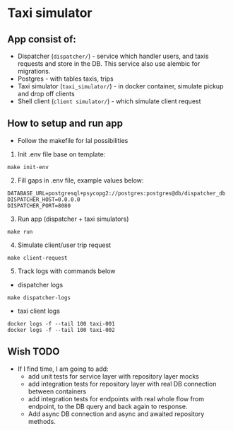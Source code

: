 # Taxi simulator
 
## App consist of:
- Dispatcher (`dispatcher/`) - service which handler users, and taxis requests and store in the DB.
This service also use alembic for migrations.
- Postgres - with tables taxis, trips
- Taxi simulator (`taxi_simulator/`) - in docker container, simulate pickup and drop off clients
- Shell client (`client simulator/`)  - which simulate client request

## How to setup and run app
* Follow the makefile for lal possibilities
1. Init .env file base on template:
```commandline
make init-env
```
2. Fill gaps in .env file, example values below:
```
DATABASE_URL=postgresql+psycopg2://postgres:postgres@db/dispatcher_db
DISPATCHER_HOST=0.0.0.0
DISPATCHER_PORT=8080
```
3. Run app (dispatcher + taxi simulators)
```commandline
make run
```
4. Simulate client/user trip request
```commandline
make client-request
```
5. Track logs with commands below
- dispatcher logs
```commandline
make dispatcher-logs
```
- taxi client logs
```commandline
docker logs -f --tail 100 taxi-001
docker logs -f --tail 100 taxi-002
```
## Wish TODO
- If I find time, I am going to add: 
  - add unit tests for service layer with repository layer mocks
  - add integration tests for repository layer with real DB connection between containers
  - add integration tests for endpoints with real whole flow from endpoint,
  to the DB query and back again to response.
  - Add async DB connection and async and awaited repository methods.
